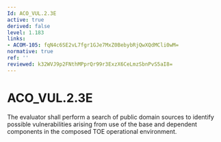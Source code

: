 ```yaml
---
Id: ACO_VUL.2.3E
active: true
derived: false
level: 1.183
links:
- ACOM-105: fqN4c6SE2vL7fgr1GJe7MxZ0BebybRjQwXQdMCli0wM=
normative: true
ref: ''
reviewed: k32WVJ9p2FNthMPprQr99r3ExzX6CeLmzSbnPvS5aI8=
---
```


# ACO_VUL.2.3E

The evaluator shall perform a search of public domain sources to identify possible vulnerabilities arising from use of the base and dependent components in the composed TOE operational environment.